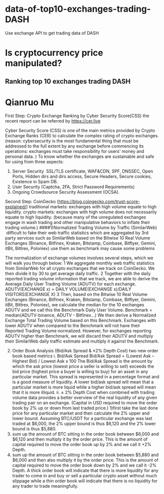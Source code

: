 
# data-of-top10-exchanges-trading-DASH
Use exchange API to get trading data of DASH

# Is cryptocurrency price manipulated?

## Ranking top 10 exchanges trading DASH
# Qianruo Mu
First Step: 
Crypto Exchange Ranking by Cyber Security Score(CSS) 
the recent report can be referred by https://cer.live

Cyber Security Score (CSS) is one of the main metrics provided by Crypto Exchange Ranks (CER) to calculate the complex rating of crypto exchanges. 
(reason: cybersecurity is the most fundamental thing that must be addressed to the full extent by any exchange before commencing its operations: exchanges must take responsibility for users’ money and personal data. )
To know whether the exchanges are sustainable and safe for using from three aspects: 
1)	Server Security 
SSL/TLS certificate, WAF&CDN, SPF, DNSSEC, Open Ports, Hidden dirs and dirs access, Secure Headers, Secure cookies, Existence in Spam DB. 
2)	User Security (Captcha, 2FA, Strict Password Requirements) 
3)	Ongoing Crowdsource Security Assessment (OCSA). 

Second Step:
CoinGecko (https://blog.coingecko.com/trust-score-explained/)
traditional markets: exchanges with high volume equate to high liquidity. crypto markets: exchanges with high volume does not necessarily equate to high liquidity. (because many of the unregulated exchanges engage in wash trading and other manipulative behaviors to inflate their trading volume.)
####1)Normalized Trading Volume by Traffic (SimilarWeb) 
 difficult to fake their web traffic statistics which are aggregated by 3rd party services such as SimilarWeb
based on the Bitwise 10 Real Volume Exchanges (Binance, Bitfinex, Kraken, Bitstamp, Coinbase, Bitflyer, Gemini, itBit, Bittrex, Poloniex) 
use them as benchmark may cause some problems

The normalization of exchange volumes involves several steps, which we will walk you through below:
1	We aggregate monthly web traffic statistics from SimilarWeb for all crypto exchanges that we track on CoinGecko. We then divide it by 30 to get average daily traffic.
2	Together with the daily reported trading volume information that we track, we are able to derive the Average Daily User Trading Volume (ADUTV) for each exchange.
ADUTV(EXCHANGE x) = DAILY VOLUME(EXCHANGE x)/DAILY VISITORS(EXCHANGE X)
3 Then, based on the Bitwise 10 Real Volume Exchanges (Binance, Bitfinex, Kraken, Bitstamp, Coinbase, Bitflyer, Gemini, itBit, Bittrex, Poloniex), we calculate the median for the 10 exchanges ADUTV and we call this the Benchmark Daily User Volume. 
Benchmark = median(ADUTV-binance, ADUTV - Bitfinex...)
We then derive a Normalized Exchange Total Trading Volume based on this Benchmark. Exchanges with lower ADUTV when compared to the Benchmark will not have their Reported Trading Volume normalized. However, for exchanges reporting ADUTV higher than Benchmark, we will discard their ADUTV and multiply their SimilarWeb daily traffic estimate and multiply it against the Benchmark.

2) Order Book Analysis (Bid/Ask Spread & ±2% Depth Cost)
two new order book based metrics 
i.	Bid/Ask Spread 
Bid/Ask Spread = (Lowest Ask – Highest Bid) / Lowest Ask x 100
The Bid/Ask Spread is the amount by which the ask price (lowest price a seller is willing to sell) exceeds the bid price (highest price a buyer is willing to buy) for an asset in any particular market. This spread is represented in a percentage format and is a good measure of liquidity. A lower bid/ask spread will mean that a particular market is more liquid while a higher bid/ask spread will mean that it is more illiquid. 
ii.	± 2% Depth Cost
when combined with trading volume data provides a better overview of the real liquidity of any given trading pair on an exchange. 
(Capital in USD required to move the order book by 2% up or down from last traded price.)
1)first take the last done price for any particular market and then calculate the 2% upper and lower bound. Assuming BTC/USDT for a particular exchange was last traded at $6,000, the 2% upper bound is thus $6,120 and the 2% lower bound is thus $5,880.
2) sum up the amount of BTC sitting in the order book between $6,000 and $6,120 and then multiply it by the order price. This is the amount of capital required to move the order book up by 2% and we call it +2% Depth.
3) sum up the amount of BTC sitting in the order book between $5,880 and $6,000 and then also multiply it by the order price. This is the amount of capital required to move the order book down by 2% and we call it -2% Depth.
A thick order book will indicate that there is more liquidity for any trader to come in and buy or sell a particular crypto asset without much slippage while a thin order book will indicate that there is no liquidity for any trader to trade meaningfully.


